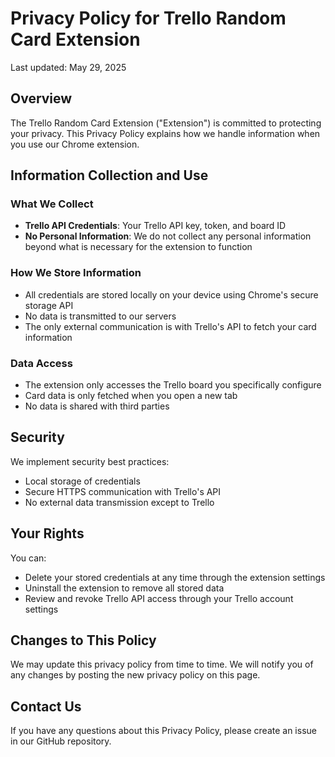 # Privacy Policy for Trello Random Card Extension

Last updated: May 29, 2025

## Overview

The Trello Random Card Extension ("Extension") is committed to protecting your privacy. This Privacy Policy explains how we handle information when you use our Chrome extension.

## Information Collection and Use

### What We Collect
- **Trello API Credentials**: Your Trello API key, token, and board ID
- **No Personal Information**: We do not collect any personal information beyond what is necessary for the extension to function

### How We Store Information
- All credentials are stored locally on your device using Chrome's secure storage API
- No data is transmitted to our servers
- The only external communication is with Trello's API to fetch your card information

### Data Access
- The extension only accesses the Trello board you specifically configure
- Card data is only fetched when you open a new tab
- No data is shared with third parties

## Security

We implement security best practices:
- Local storage of credentials
- Secure HTTPS communication with Trello's API
- No external data transmission except to Trello

## Your Rights

You can:
- Delete your stored credentials at any time through the extension settings
- Uninstall the extension to remove all stored data
- Review and revoke Trello API access through your Trello account settings

## Changes to This Policy

We may update this privacy policy from time to time. We will notify you of any changes by posting the new privacy policy on this page.

## Contact Us

If you have any questions about this Privacy Policy, please create an issue in our GitHub repository.
